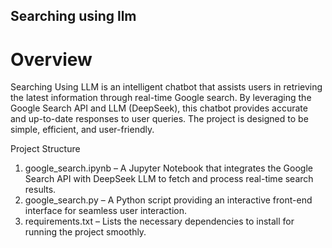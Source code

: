 ## Searching using llm
Overview
================
Searching Using LLM is an intelligent chatbot that assists users in retrieving the latest information through real-time Google search. By leveraging the Google Search API and LLM (DeepSeek), this chatbot provides accurate and up-to-date responses to user queries. The project is designed to be simple, efficient, and user-friendly.

Project Structure

 1. google_search.ipynb – A Jupyter Notebook that integrates the Google Search API with DeepSeek LLM to fetch and process real-time search results.
 2. google_search.py – A Python script providing an interactive front-end interface for seamless user interaction.
 3. requirements.txt – Lists the necessary dependencies to install for running the project smoothly.